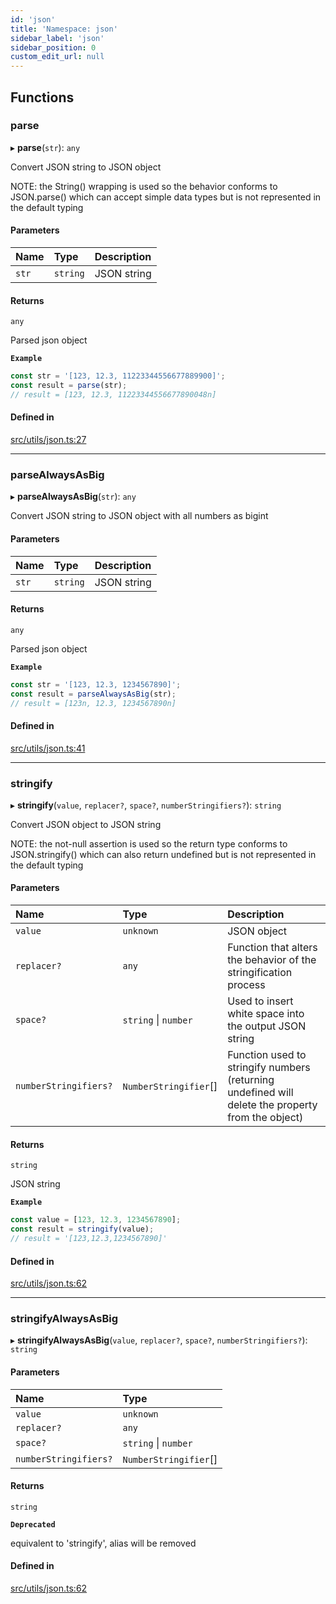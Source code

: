 ```yaml
---
id: 'json'
title: 'Namespace: json'
sidebar_label: 'json'
sidebar_position: 0
custom_edit_url: null
---
```


## Functions

### parse

▸ **parse**(`str`): `any`

Convert JSON string to JSON object

NOTE: the String() wrapping is used so the behavior conforms to JSON.parse()
which can accept simple data types but is not represented in the default typing

#### Parameters

| Name  | Type     | Description |
| :---- | :------- | :---------- |
| `str` | `string` | JSON string |

#### Returns

`any`

Parsed json object

**`Example`**

```typescript
const str = '[123, 12.3, 11223344556677889900]';
const result = parse(str);
// result = [123, 12.3, 11223344556677890048n]
```

#### Defined in

[src/utils/json.ts:27](https://github.com/starknet-io/starknet.js/blob/v6.24.1/src/utils/json.ts#L27)

---

### parseAlwaysAsBig

▸ **parseAlwaysAsBig**(`str`): `any`

Convert JSON string to JSON object with all numbers as bigint

#### Parameters

| Name  | Type     | Description |
| :---- | :------- | :---------- |
| `str` | `string` | JSON string |

#### Returns

`any`

Parsed json object

**`Example`**

```typescript
const str = '[123, 12.3, 1234567890]';
const result = parseAlwaysAsBig(str);
// result = [123n, 12.3, 1234567890n]
```

#### Defined in

[src/utils/json.ts:41](https://github.com/starknet-io/starknet.js/blob/v6.24.1/src/utils/json.ts#L41)

---

### stringify

▸ **stringify**(`value`, `replacer?`, `space?`, `numberStringifiers?`): `string`

Convert JSON object to JSON string

NOTE: the not-null assertion is used so the return type conforms to JSON.stringify()
which can also return undefined but is not represented in the default typing

#### Parameters

| Name                  | Type                  | Description                                                                                       |
| :-------------------- | :-------------------- | :------------------------------------------------------------------------------------------------ |
| `value`               | `unknown`             | JSON object                                                                                       |
| `replacer?`           | `any`                 | Function that alters the behavior of the stringification process                                  |
| `space?`              | `string` \| `number`  | Used to insert white space into the output JSON string                                            |
| `numberStringifiers?` | `NumberStringifier`[] | Function used to stringify numbers (returning undefined will delete the property from the object) |

#### Returns

`string`

JSON string

**`Example`**

```typescript
const value = [123, 12.3, 1234567890];
const result = stringify(value);
// result = '[123,12.3,1234567890]'
```

#### Defined in

[src/utils/json.ts:62](https://github.com/starknet-io/starknet.js/blob/v6.24.1/src/utils/json.ts#L62)

---

### stringifyAlwaysAsBig

▸ **stringifyAlwaysAsBig**(`value`, `replacer?`, `space?`, `numberStringifiers?`): `string`

#### Parameters

| Name                  | Type                  |
| :-------------------- | :-------------------- |
| `value`               | `unknown`             |
| `replacer?`           | `any`                 |
| `space?`              | `string` \| `number`  |
| `numberStringifiers?` | `NumberStringifier`[] |

#### Returns

`string`

**`Deprecated`**

equivalent to 'stringify', alias will be removed

#### Defined in

[src/utils/json.ts:62](https://github.com/starknet-io/starknet.js/blob/v6.24.1/src/utils/json.ts#L62)
